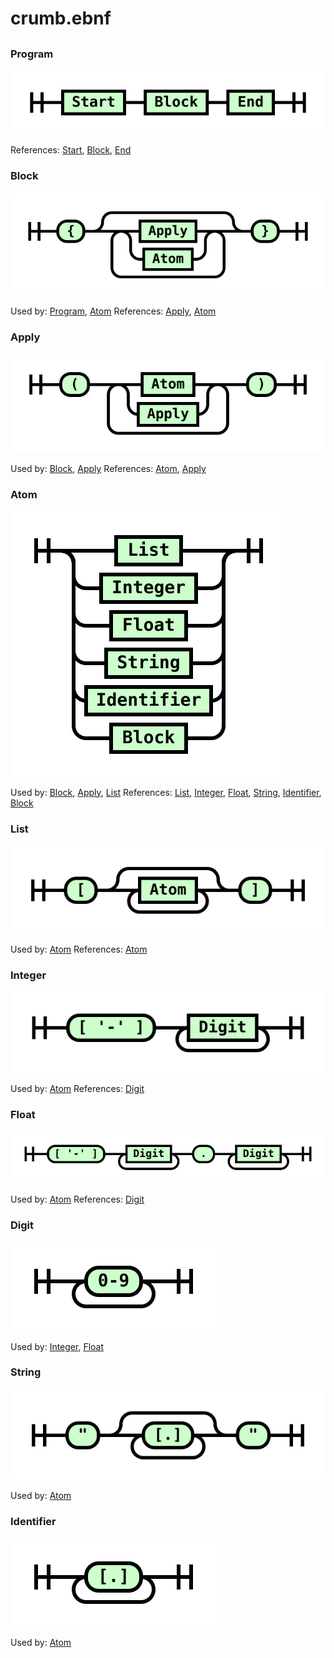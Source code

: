 
# crumb.ebnf

## 


### Program

![Program](./diagram/Program.svg)

References: [Start](#Start), [Block](#Block), [End](#End)

### Block

![Block](./diagram/Block.svg)

Used by: [Program](#Program), [Atom](#Atom)
References: [Apply](#Apply), [Atom](#Atom)

### Apply

![Apply](./diagram/Apply.svg)

Used by: [Block](#Block), [Apply](#Apply)
References: [Atom](#Atom), [Apply](#Apply)

### Atom

![Atom](./diagram/Atom.svg)

Used by: [Block](#Block), [Apply](#Apply), [List](#List)
References: [List](#List), [Integer](#Integer), [Float](#Float), [String](#String), [Identifier](#Identifier), [Block](#Block)

### List

![List](./diagram/List.svg)

Used by: [Atom](#Atom)
References: [Atom](#Atom)

### Integer

![Integer](./diagram/Integer.svg)

Used by: [Atom](#Atom)
References: [Digit](#Digit)

### Float

![Float](./diagram/Float.svg)

Used by: [Atom](#Atom)
References: [Digit](#Digit)

### Digit

![Digit](./diagram/Digit.svg)

Used by: [Integer](#Integer), [Float](#Float)

### String

![String](./diagram/String.svg)

Used by: [Atom](#Atom)

### Identifier

![Identifier](./diagram/Identifier.svg)

Used by: [Atom](#Atom)

